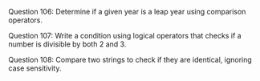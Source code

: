 Question 106: Determine if a given year is a leap year using comparison operators.

Question 107: Write a condition using logical operators that checks if a number is divisible by both 2 and 3.

Question 108: Compare two strings to check if they are identical, ignoring case sensitivity.